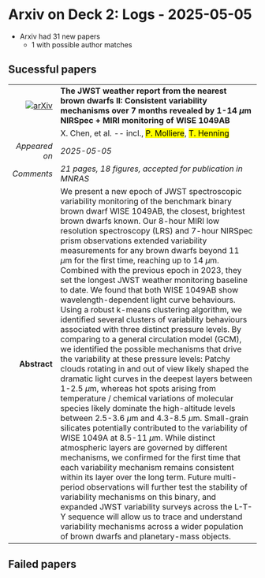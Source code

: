 # Arxiv on Deck 2: Logs - 2025-05-05

* Arxiv had 31 new papers
    * 1 with possible author matches

## Sucessful papers


|||
|---:|:---|
| [![arXiv](https://img.shields.io/badge/arXiv-2505.00794-b31b1b.svg)](https://arxiv.org/abs/2505.00794) | **The JWST weather report from the nearest brown dwarfs II: Consistent variability mechanisms over 7 months revealed by 1-14 $μ$m NIRSpec + MIRI monitoring of WISE 1049AB**  |
|| X. Chen, et al. -- incl., <mark>P. Molliere</mark>, <mark>T. Henning</mark> |
|*Appeared on*| *2025-05-05*|
|*Comments*| *21 pages, 18 figures, accepted for publication in MNRAS*|
|**Abstract**|            We present a new epoch of JWST spectroscopic variability monitoring of the benchmark binary brown dwarf WISE 1049AB, the closest, brightest brown dwarfs known. Our 8-hour MIRI low resolution spectroscopy (LRS) and 7-hour NIRSpec prism observations extended variability measurements for any brown dwarfs beyond 11 $\mu$m for the first time, reaching up to 14 $\mu$m. Combined with the previous epoch in 2023, they set the longest JWST weather monitoring baseline to date. We found that both WISE 1049AB show wavelength-dependent light curve behaviours. Using a robust k-means clustering algorithm, we identified several clusters of variability behaviours associated with three distinct pressure levels. By comparing to a general circulation model (GCM), we identified the possible mechanisms that drive the variability at these pressure levels: Patchy clouds rotating in and out of view likely shaped the dramatic light curves in the deepest layers between 1-2.5 $\mu$m, whereas hot spots arising from temperature / chemical variations of molecular species likely dominate the high-altitude levels between 2.5-3.6 $\mu$m and 4.3-8.5 $\mu$m. Small-grain silicates potentially contributed to the variability of WISE 1049A at 8.5-11 $\mu$m. While distinct atmospheric layers are governed by different mechanisms, we confirmed for the first time that each variability mechanism remains consistent within its layer over the long term. Future multi-period observations will further test the stability of variability mechanisms on this binary, and expanded JWST variability surveys across the L-T-Y sequence will allow us to trace and understand variability mechanisms across a wider population of brown dwarfs and planetary-mass objects.         |

## Failed papers

